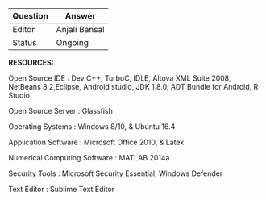 | Question|Answer|
|-|-|
|Editor|Anjali Bansal|
|Status|Ongoing|

**RESOURCES:**

Open Source IDE :
Dev C++, TurboC, IDLE, Altova XML Suite 2008, NetBeans 8.2,Eclipse, Android studio,
JDK 1.8.0, ADT Bundle for Android, R Studio

Open Source Server :
Glassfish

Operating Systems :
Windows 8/10, & Ubuntu 16.4

Application Software :
Microsoft Office 2010, & Latex

Numerical Computing Software :
MATLAB 2014a

Security Tools :
Microsoft Security Essential, Windows Defender

Text Editor :
Sublime Text Editor
